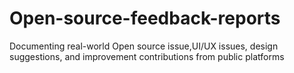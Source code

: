 # Open-source-feedback-reports
Documenting real-world Open source issue,UI/UX issues, design suggestions, and improvement contributions from public platforms
